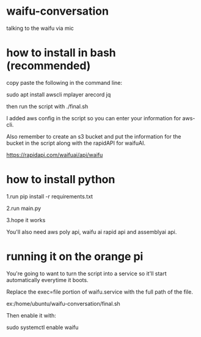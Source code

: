 # waifu-conversation
talking to the waifu via mic

# how to install in bash (recommended)

copy paste the following in the command line:

sudo apt install awscli mplayer arecord jq

then run the script with ./final.sh

I added aws config in the script so you can enter your information for aws-cli.

Also remember to create an s3 bucket and put the information for the bucket in the script along with the rapidAPI for waifuAI.

https://rapidapi.com/waifuai/api/waifu

# how to install python

1.run pip install -r requirements.txt

2.run main.py

3.hope it works

You'll also need aws poly api, waifu ai rapid api and assemblyai api.

# running it on the orange pi

You're going to want to turn the script into a service so it'll start automatically everytime it boots.

Replace the exec=file portion of waifu.service with the full path of the file.

ex:/home/ubuntu/waifu-conversation/final.sh

Then enable it with:

sudo systemctl enable waifu
